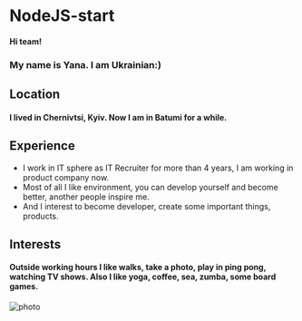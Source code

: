 # NodeJS-start
#### Hi team!
### My name is Yana. I am Ukrainian:) 
## Location
#### I lived in Chernivtsi, Kyiv. Now I am in Batumi for a while.
## Experience
+ I work in IT sphere as IT Recruiter for more than 4 years, I am working in product company now. 
+ Most of all I like environment, you can develop yourself and become better, another people inspire me. 
+ And I interest to become developer, create some important things, products.
## Interests
#### Outside working hours I like walks, take a photo, play in ping pong, watching TV shows. Also I like yoga, coffee, sea, zumba, some board games.
![photo](https://images.squarespace-cdn.com/content/v1/59e24d3790bade29a3af48e2/1545076346980-JND88KMD6OVB38E22NGK/Dream+Science+1.jpg?format=1000w)


